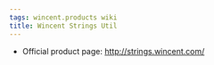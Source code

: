 ```yaml
---
tags: wincent.products wiki
title: Wincent Strings Util
---
```


-   Official product page: <http://strings.wincent.com/>
